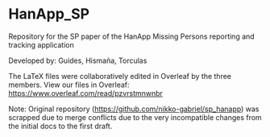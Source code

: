 # HanApp_SP
Repository for the SP paper of the HanApp Missing Persons reporting and tracking application

Developed by: Guides, Hismaña, Torculas

The LaTeX files were collaboratively edited in Overleaf by the three members.
View our files in Overleaf: https://www.overleaf.com/read/pzvrstmnwnbr

Note: Original repository (https://github.com/nikko-gabriel/sp_hanapp) was scrapped due to merge conflicts due to the very incompatible changes from the initial docs to the first draft.
